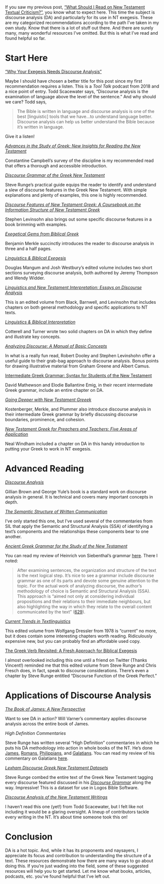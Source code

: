 If you saw my previous post, [“What Should I Read on New Testament Textual Criticism?”](https://niedergall.com/what-should-i-read-on-new-testament-textual-criticism/), you know what to expect here. This time the subject is discourse analysis (DA) and particularly for its use in NT exegesis. These are my categorized recommendations according to the path I’ve taken in my own study. Know that there is a lot of stuff out there. And there are surely many, many wonderful resources I’ve omitted. But this is what I’ve read and found helpful so far. 

**Start Here**
==============

[“Why Your Exegesis Needs Discourse Analysis”](https://www.stitcher.com/show/tool-talk-2/episode/why-your-exegesis-needs-discourse-analysis-todd-scacewater-54751702)

Maybe I should have chosen a better title for this post since my first recommendation requires a listen. This is a _Tool Talk_ podcast from 2018 and a nice point of entry. Todd Scacewater says, “Discourse analysis is the examination of language above the level of the sentence.” And why should we care? Todd says,

> The Bible is written in language and discourse analysis is one of the best \[linguistic\] tools that we have…to understand language better. Discourse analysis can help us better understand the Bible because it’s written in language. 

Give it a listen! 

[_Advances in the Study of Greek: New Insights for Reading the New Testament_](https://amzn.to/3qffPU8)

Constantine Campbell’s survey of the discipline is my recommended read that offers a thorough and accessible introduction. 

[_Discourse Grammar of the Greek New Testament_](https://amzn.to/39rHBG1)

Steve Runge’s practical guide equips the reader to identify and understand a slew of discourse features in the Greek New Testament. With simple explanations and plenty of examples, this one is highly recommended. 

_[Discourse Features of New Testament Greek: A Coursebook on the Information Structure of New Testament Greek](https://amzn.to/3nIJtze)_

Stephen Levinsohn also brings out some specific discourse features in a book brimming with examples.

[_Exegetical Gems from Biblical Greek_](https://amzn.to/3nKR4O4)

Benjamin Merkle succinctly introduces the reader to discourse analysis in three and a half pages. 

[_Linguistics & Biblical Exegesis_](https://amzn.to/2LNbzfm)

Douglas Mangum and Josh Westbury’s edited volume includes two short sections surveying discourse analysis, both authored by Jeremy Thompson and Wendy Widder. 

[_Linguistics and New Testament Interpretation: Essays on Discourse Analysis_](https://amzn.to/2Xyot3J)

This is an edited volume from Black, Barnwell, and Levinsohn that includes chapters on both general methodology and specific applications to NT texts. 

[_Linguistics & Biblical Interpretation_](https://amzn.to/3bBQvU7)

Cotterell and Turner wrote two solid chapters on DA in which they define and illustrate key concepts. 

[_Analyzing Discourse: A Manual of Basic Concepts_](https://amzn.to/3oH9gJq) 

In what is a really fun read, Robert Dooley and Stephen Levinshohn offer a useful guide to their grab-bag approach to discourse analysis. Bonus points for drawing illustrative material from Graham Greene and Albert Camus. 

[Intermediate Greek Grammar: Syntax for Students of the New Testament](https://amzn.to/35EwUPh)

David Mathewson and Elodie Ballantine Emig, in their recent intermediate Greek grammar, include an entire chapter on DA.

[_Going Deeper with New Testament Greeek_](https://amzn.to/39mr06o) 

Kostenberger, Merkle, and Plummer also introduce discourse analysis in their intermediate Greek grammar by briefly discussing discourse boundaries, prominence, and cohesion. 

[_New Testament Greek for Preachers and Teachers: Five Areas of Application_](https://amzn.to/2N5Qo9n)

Neal Windham included a chapter on DA in this handy introduction to putting your Greek to work in NT exegesis. 

**Advanced Reading**
====================

[_Discourse Analysis_](https://amzn.to/39o07ix) 

Gillian Brown and George Yule’s book is a standard work on discourse analysis in general. It is technical and covers many important concepts in depth. 

[_The Semantic Structure of Written Communication_](https://amzn.to/3i7Klwi)

I’ve only started this one, but I’ve used several of the commentaries from SIL that apply the Semantic and Structural Analysis (SSA) of identifying a text’s components and the relationships these components bear to one another. 

[_Ancient Greek Grammar for the Study of the New Testament_](https://amzn.to/3i6ecVS)

You can read my review of Heinrich von Siebenthal’s grammar [here](https://niedergall.com/book-review-von-siebenthals-ancient-greek-grammar-for-the-study-of-the-new-testament/). There I noted: 

> After examining sentences, the organization and structure of the text is the next logical step. It’s nice to see a grammar include discourse grammar as one of its parts and devote some genuine attention to the topic. For the actual work of analyzing discourse, the author’s methodology of choice is Semantic and Structural Analysis (SSA). This approach is “aimed not only at considering individual propositions and their relations to their immediate neighbours, but also highlighting the way in which they relate to the overall content communicated by the text” ([629](https://amzn.to/2uMWsKs)).

[_Current Trends in Textlinguistics_](https://amzn.to/3i820Eb)

This edited volume from Wolfgang Dressler from 1978 is “current” no more, but it does contain some interesting chapters worth reading. Ridiculously expensive new, but you can probably find an affordable used copy. 

[The Greek Verb Revisited: A Fresh Approach for Biblical Exegesis](https://amzn.to/2XGLDEU)

I almost overlooked including this one until a friend on Twitter (Thanks Vincent!) reminded me that this edited volume from Steve Runge and Chris Fresch does, in fact, speak to discourse considerations. There’s even a chapter by Steve Runge entitled “Discourse Function of the Greek Perfect.”

**Applications of Discourse Analysis** 
=======================================

[_The Book of James: A New Perspective_](https://amzn.to/38DmPEa)

Want to see DA in action? Will Varner’s commentary applies discourse analysis across the entire book of James. 

_High Definition Commentaries_

Steve Runge has written several “High Definition” commentaries in which he puts his DA methodology into action in whole books of the NT. He’s done [James](https://amzn.to/3nFFVOg), [Romans](https://amzn.to/2LlBGdS), [Philippians](https://amzn.to/38Kuq49), and [Galatians](https://partners.faithlife.com/click.track?CID=434471&AFID=483755&nonencodedurl=https://lexhampress.com/product/156314/high-definition-commentary-galatians). You can read my review of his commentary on Galatians [here](https://niedergall.com/review-of-high-definition-commentary-galatians/). 

[_Lexham Discourse Greek New Testament Datasets_](https://partners.faithlife.com/click.track?CID=432198&AFID=483755&nonencodedurl=https://www.logos.com/product/131520/lexham-discourse-greek-new-testament-datasets)

Steve Runge combed the entire text of the Greek New Testament tagging every discourse featured discussed in his [_Discourse Grammar_](https://amzn.to/3i7MjNj) along the way. Impressive! This is a dataset for use in Logos Bible Software. 

[_Discourse Analysis of the New Testament Writings_](https://amzn.to/39yr7MB)

I haven’t read this one (yet!) from Todd Scacewater, but I felt like not including it would be a glaring oversight. A lineup of contributors tackle every writing in the NT. It’s about time someone took this on! 

**Conclusion**
==============

DA is a hot topic. And, while it has its proponents and naysayers, I appreciate its focus and contribution to understanding the structure of a text. These resources demonstrate how there are many ways to go about doing this. If you’re just wading into the field, some of these suggested resources will help you to get started. Let me know what books, articles, podcasts, etc. you’ve found helpful that I’ve left out.